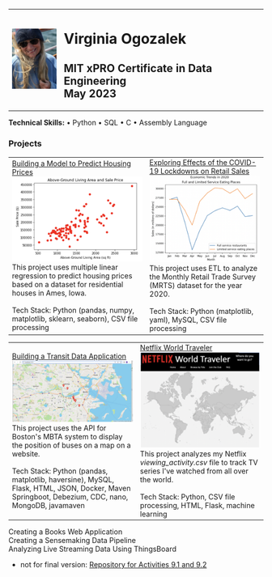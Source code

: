 <!-- # ogozalek.github.io -->
<table>
  <tr>
    <td><img src="photo_april2023.png" width='100'/></td>
    <td><h1>Virginia Ogozalek</h1>
      <h2>MIT xPRO Certificate in Data Engineering<br>
      May 2023</h2>
      </td>
  </tr>
</table>
<b>Technical Skills:</b> &#x2022; Python &#x2022; SQL &#x2022; C &#x2022; Assembly Language <br>
<h3 text-align:center>Projects</h3>
<table>
  <tr>
    <td><a href="https://github.com/ogozalek/Predict_Housing_Prices">Building a Model to Predict Housing Prices </a><br>
    <img src="scatterplot1.png" width='300'/><br>  
    This project uses multiple linear regression to predict housing prices based on a dataset for residential houses in Ames, Iowa.<br>
    <br>
      Tech Stack: Python (pandas, numpy, matplotlib, sklearn, seaborn), CSV file processing<br></td>
    <td><a href="https://github.com/ogozalek/Covid19_and_Retail_Sales">Exploring Effects of the COVID-19 Lockdowns on Retail Sales </a><br>
     <img src="lineplot1.png" width='300'/><br>
      This project uses ETL to analyze the Monthly Retail Trade Survey (MRTS) dataset for the year 2020.<br>
      <br>
    Tech Stack: Python (matplotlib, yaml), MySQL, CSV file processing<br>
      </td>
  </tr>
  </table>
 
  <table>
    <tr>
    <td><a href="https://github.com/ogozalek/Transit_Application">Building a Transit Data Application </a><br>
    <img src="mbtaMap.png" width='300'/><br>
      This project uses the API for Boston's MBTA system to display the position of buses on a map on a website.<br>
    <br>
    Tech Stack: Python (pandas, matplotlib, haversine), MySQL, Flask, HTML, JSON, Docker, Maven Springboot, Debezium, CDC, nano, MongoDB, javamaven<br>
    </td>
    <td><a href="https://github.com/ogozalek/Netflix_World_Traveler">Netflix World Traveler</a><br>
    <img src="worldmap.png" width='300'/><br>  
      This project analyzes my Netflix <i>viewing_activity.csv</i> file to track TV series I've watched from all over the world.<br>
    <br>
    Tech Stack: Python, CSV file processing, HTML, Flask, machine learning<br>
    </td>
  </tr>
</table>

Creating a Books Web Application<br>
Creating a Sensemaking Data Pipeline<br>
Analyzing Live Streaming Data Using ThingsBoard<br>
* not for final version: <a href="https://github.com/ogozalek/PCDE-Activity-9.1">Repository for Activities 9.1 and 9.2 </a>
